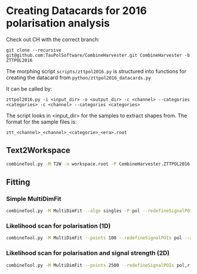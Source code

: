 # Creating Datacards for 2016 polarisation analysis

Check out CH with the correct branch:
```
git clone --recursive git@github.com:TauPolSoftware/CombineHarvester.git CombineHarvester -b ZTTPOL2016
```

The morphing script `scripts/zttpol2016.py` is structured into functions for creating the datacard from `python/zttpol2016_datacards.py`

It can be called by:

```
zttpol2016.py -i <input_dir> -o <output_dir> -c <channel> --categories <categories> -c <channel> --categories <categories>
```

The script looks in <input_dir> for the samples to extract shapes from. The format for the sample files is:

```
ztt_<channel>_<channel>_<categorie>_<era>.root
```

## Text2Workspace

```bash
combineTool.py -M T2W -o workspace.root -P CombineHarvester.ZTTPOL2016.taupolarisationmodels:ztt_pol -m 0 -i <output_dir>/datacards/{individual/*/*,category/*,channel/*,combined}/ztt*13TeV.txt --parallel 8
```

## Fitting

### Simple MultiDimFit

```bash
combineTool.py -M MultiDimFit --algo singles -P pol --redefineSignalPOIs pol --there -m 0 -d <output_dir>/datacards/{individual/*/*,category/*,channel/*,combined}/workspace.root --parallel 8
```

### Likelihood scan for polarisation (1D)

```bash
combineTool.py -M MultiDimFit --points 100 --redefineSignalPOIs pol --algo grid --there -n .pol -m 0 -d <output_dir>/datacards/{individual/*/*,category/*,channel/*,combined}/workspace.root --parallel 8 # --setPhysicsModelParameterRanges pol=-1,1
```

### Likelihood scan for polarisation and signal strength (2D)

```bash
combineTool.py -M MultiDimFit --points 2500 --redefineSignalPOIs pol,r --algo grid --there -n .pol_r -m 0 -d <output_dir>/datacards/{individual/*/*,category/*,channel/*,combined}/workspace.root --parallel 8
```
 

